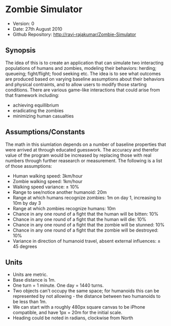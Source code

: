 # Zombie Simulator #

- Version: 0
- Date: 27th August 2010
- Github Repository: <http://ravi-rajakumar/Zombie-Simulator>


## Synopsis

The idea of this is to create an application that can simulate two interacting populations of humans and zombies, modeling their behaviors: herding; queueing; fight/flight; food seeking etc. The idea is to see what outcomes are produced based on varying baseline assumptions about their behaviors and physical contraints, and to allow users to modify those starting conditions. There are various game-like interactions that could arise from that framework including:

- achieving equillibrium
- eradicating the zombies
- minimizing human casualties


## Assumptions/Constants

The math in this siumlation depends on a number of baseline properties that were arrived at through educated guesswork. The accuracy and therefor value of the program would be increased by replacing those with real numbers through further reasearch or measurement. The following is a list of those assumptions:

- Human walking speed: 3km/hour
- Zombie walking speed: 1km/hour
- Walking speed variance: ± 10%
- Range to see/notice another humanoid: 20m
- Range at which humans recognize zombies: 1m on day 1, increasing to 10m by day 3
- Range at which zombies recognize humans: 10m
- Chance in any one round of a fight that the human will be bitten: 10%
- Chance in any one round of a fight that the human will die: 10%
- Chance in any one round of a fight that the zombie will be stunned: 10%
- Chance in any one round of a fight that the zombie will be destroyed: 10%
- Variance in direction of humanoid travel, absent external influences: ± 45 degrees


## Units

- Units are metric.
- Base distance is 1m.
- One turn = 1 minute. One day = 1440 turns.
- Two objects can't occupy the same space; for humanoids this can be represented by not allowing - the distance between two humanoids to be less than 1m.
- We can start with a roughly 480px square canvas to be iPhone compatible, and have 1px = 20m for the initial scale.
- Heading could be noted in radians, clockwise from North

